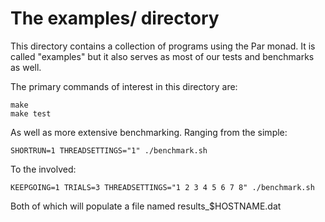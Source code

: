 
The examples/ directory
=======================

This directory contains a collection of programs using the Par monad.
It is called "examples" but it also serves as most of our tests and
benchmarks as well.

The primary commands of interest in this directory are:

    make
    make test

As well as more extensive benchmarking.  Ranging from the simple:

    SHORTRUN=1 THREADSETTINGS="1" ./benchmark.sh

To the involved:

    KEEPGOING=1 TRIALS=3 THREADSETTINGS="1 2 3 4 5 6 7 8" ./benchmark.sh

Both of which will populate a file named results_$HOSTNAME.dat
